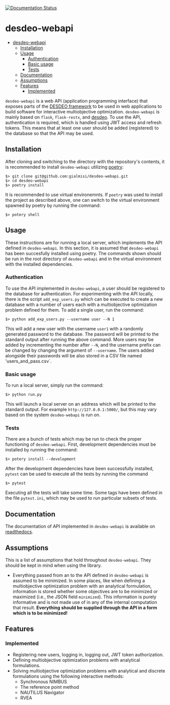 [![Documentation Status](https://readthedocs.org/projects/desdeo-restful/badge/?version=latest)](https://desdeo-restful.readthedocs.io/en/latest/?badge=latest)

# desdeo-webapi

- [desdeo-webapi](#desdeo-webapi)
  - [Installation](#installation)
  - [Usage](#usage)
    - [Authentication](#authentication)
    - [Basic usage](#basic-usage)
    - [Tests](#tests)
  - [Documentation](#documentation)
  - [Assumptions](#assumptions)
  - [Features](#features)
    - [Implemented](#implemented)

`desdeo-webapi` is a web API (application programming interface) that exposes parts of the
[DESDEO framework](https://desdeo.it.jyu.fi/)
to be used in web applications
to build software for interactive multiobjective optimization. `desdeo-webapi` is mainly based on `flask`, `flask-restx`,
and [desdeo](https://github.com/industrial-optimization-group/DESDEO).
To use the API, authentication is required, which is handled using JWT access and refresh tokens. This means that
at least one user should be added (registered) to the database so that the API may be used.

## Installation

After cloning and switching to the directory with the repository's contents, it
is recommended to install `desdeo-webapi` utilizing
[poetry](https://python-poetry.org/):

```
$> git clone git@github.com:gialmisi/desdeo-webapi.git
$> cd desdeo-webapi
$> poetry install
```
It is recommended to use virtual environemnts. If `poetry` was used to install the project
as described above, one can switch to the virtual environment spawned by poetry by running the
command:

```
$> potery shell
```

## Usage

These instructions are for running a local server, which implements the API defined in `desdeo-webapi`.
In this section, it is assumed that `desdeo-webapi` has been succesfully installed using poetry. The commands
shown should be run in the root directory of `desdeo-webapi` and in the virtual environment with the
installed dependencies.

### Authentication

To use the API implemented in `desdeo-webapi`, a user should be registered to
the database for authentication.  For experimenting with the API locally, there
is the script `add_exp_users.py` which can be executed to create a new database with a number of users each with
a multiobjective optimization problem defined for them. To add a single user, run the command:

```
$> python add_exp_users.py --username user --N 1
```

This will add a new user with the username `user1` with a randomly generated password to the database. The password
will be printed to the standard output after running the above command. More users may be added by incrementing the
number after `--N`, and the username prefix can be changed by changing the argument of `--username`. The users added
alongside their passwords will be also stored in a CSV file named 'users_and_pass.csv`.

### Basic usage

To run a local server, simply run the command:

```
$> python run.py
```

This will launch a local server on an address which will be printed to the standard output. For example
`http://127.0.0.1:5000/`, but this may vary based on the system `desdeo-webapi` is run on.

### Tests

There are a bunch of tests which may be run to check the proper functioning of `desdeo-webapi`. First, development
dependencies must be installed by running the command:

```
$> potery install --development
```

After the development dependencies have been successfully installed, `pytest` can be used to execute all the tests
by running the command

```
$> pytest
```

Executing all the tests will take some time. Some tags have been defined in the file `pytest.ini`, which may be used
to run particular subsets of tests.

## Documentation

The documentation of API implemented in `desdeo-webapi` is available on [readthedocs](https://desdeo-restful.readthedocs.io/en/latest/?badge=latest).

## Assumptions

This is a list of assumptions that hold throughout `desdeo-webapi`. They should be kept in mind when using the library.

- Everything passed from an to the API defined in `desdeo-webapi` is assumed to
  be minimized. In some places, like when defining a multiobjective optimization
  problem with an analytical formulation, information is stored whether some
  objectives are to be minimized or maximized (i.e., the JSON field `minimized`).
  This information is purely informative and is not made use of in any of the
  internal computation that result. **Everything should be supplied through the
  API in a form which is to be minimized!**

## Features

### Implemented

- Registering new users, logging in, logging out, JWT token authorization.
- Defining multiobjective optimization problems with analytical formulations.
- Solving multiobjective optimization problems with analytical and discrete formulations using the following interactive methods:
  - Synchronous NIMBUS
  - The reference point method
  - NAUTILUS Navigator
  - RVEA
